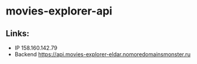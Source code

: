 # movies-explorer-api

## Links:
- IP 158.160.142.79
- Backend https://api.movies-explorer-eldar.nomoredomainsmonster.ru
